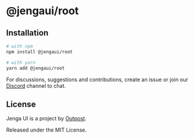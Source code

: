 # @jengaui/root

## Installation

```sh
# with npm
npm install @jengaui/root

# with yarn
yarn add @jengaui/root
```

For discussions, suggestions and contributions, create an issue or join our [Discord](https://discord.gg/sHnHPnAPZj) channel to chat.

## License

Jenga UI is a project by [Outpost](https://outpost.run).

Released under the MIT License.
